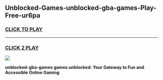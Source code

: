 
## Unblocked-Games-unblocked-gba-games-Play-Free-ur6pa
<h3>
<a href="https://premium76.site?title=unblocked-gba-games&ref=20A">CLICK TO PLAY</a></h3>
<hr>

<h3>
<a href="https://premium76.site?title=unblocked-gba-games&ref=20A">CLICK 2 PLAY</a>
  
</h3>

<a href="https://premium76.site?title=unblocked-gba-games&ref=20A"><img src="https://clearcache.store/games.png"></a>


**unblocked-gba-games games unblocked: Your Gateway to Fun and Accessible Online Gaming**
